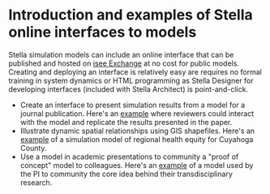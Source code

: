 # Introduction and examples of Stella online interfaces to models

Stella simulation models can include an online interface that can be published and hosted on [isee Exchange](https://exchange.iseesystems.com/) at no cost for public models. Creating and deploying an interface is relatively easy are requires no formal training in system dynamics or HTML programming as Stella Designer for developing interfaces (included with Stella Architect) is point-and-click. 

* Create an interface to present simulation results from a model for a journal publication. Here's an [example](https://exchange.iseesystems.com/public/psh/developmental-transitions-and-cognitive-vulnerability/index.html#page1) where reviewers could interact with the model and replicate the results presented in the paper. 
* Illustrate dynamic spatial relationships using GIS shapefiles. Here's an [example](https://exchange.iseesystems.com/public/psh/hei-demo/index.html#page1) of a simulation model of regional health equity for Cuyahoga County.
* Use a model in academic presentations to community a "proof of concept" model to colleagues. Here's an [example](https://exchange.iseesystems.com/public/psh/bettr/index.html#page1) of a model used by the PI to community the core idea behind their transdisciplinary research.  

